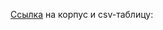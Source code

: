 [Ссылка](https://drive.google.com/open?id=1M9O5tO2KhHPaj-nKIJJTeUY-K4ISQN3V) на корпус и csv-таблицу: 

